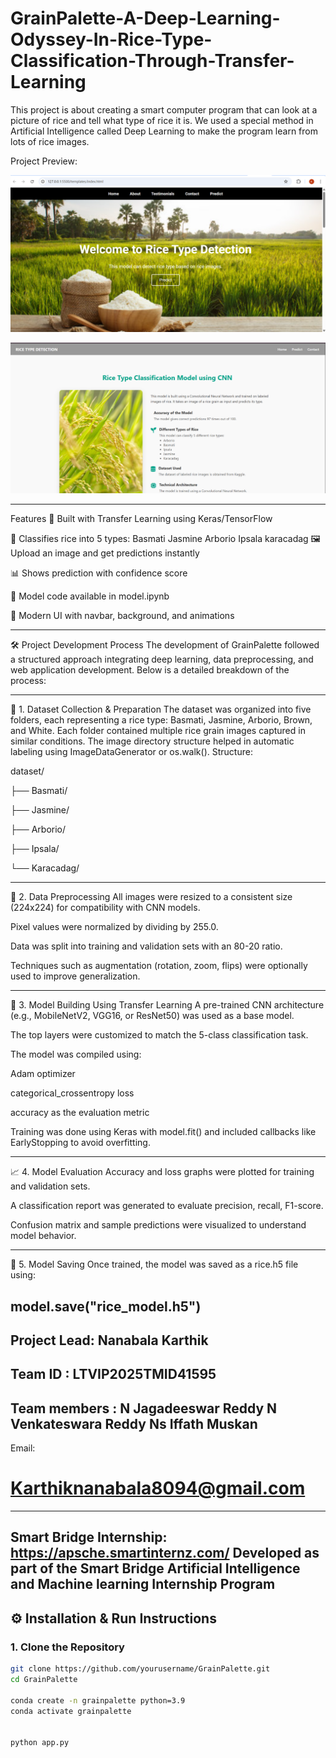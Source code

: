 # GrainPalette-A-Deep-Learning-Odyssey-In-Rice-Type-Classification-Through-Transfer-Learning
This project is about creating a smart computer program that can look at a picture of rice and tell what type of rice it is. We used a special method in Artificial Intelligence called Deep Learning to make the program learn from lots of rice images.

Project Preview:

![image Alt](https://github.com/karthik8094/GrainPalette-A-Deep-Learning-Odyssey-In-Rice-Type-Classification-Through-Transfer-Learning/blob/accfc8e0ce42c3244781b3d5f5d90f915d2c600b/Screenshot%202025-06-26%20161038.png)

![image Alt](https://github.com/karthik8094/GrainPalette-A-Deep-Learning-Odyssey-In-Rice-Type-Classification-Through-Transfer-Learning/blob/2dedade35c17bfc5bfbd9359905262919a93a247/Screenshot%202025-06-26%20190432.png)

------------------------------------------------------------------------------------------------------------------------
Features
🧠 Built with Transfer Learning using Keras/TensorFlow

🌾 Classifies rice into 5 types:
Basmati
Jasmine
Arborio
Ipsala
karacadag
🖼 Upload an image and get predictions instantly

📊 Shows prediction with confidence score

🧠 Model code available in model.ipynb

🎨 Modern UI with navbar, background, and animations

---------------------------------------------------------------------------------------------------------------------
🛠 Project Development Process
The development of GrainPalette followed a structured approach integrating deep learning, data preprocessing, and web application development. Below is a detailed breakdown of the process:

----------------------------------------------------------------------------------------------------------------------

📁 1. Dataset Collection & Preparation
The dataset was organized into five folders, each representing a rice type: Basmati, Jasmine, Arborio, Brown, and White.
Each folder contained multiple rice grain images captured in similar conditions.
The image directory structure helped in automatic labeling using ImageDataGenerator or os.walk().
Structure:

dataset/

├── Basmati/

├── Jasmine/

├── Arborio/

├── Ipsala/

└── Karacadag/

-----------------------------------------------------------------------------------------------------------------------
🧹 2. Data Preprocessing
All images were resized to a consistent size (224x224) for compatibility with CNN models.

Pixel values were normalized by dividing by 255.0.

Data was split into training and validation sets with an 80-20 ratio.

Techniques such as augmentation (rotation, zoom, flips) were optionally used to improve generalization.

----------------------------------------------------------------------------------------------------------------------
🧠 3. Model Building Using Transfer Learning
A pre-trained CNN architecture (e.g., MobileNetV2, VGG16, or ResNet50) was used as a base model.

The top layers were customized to match the 5-class classification task.

The model was compiled using:

Adam optimizer

categorical_crossentropy loss

accuracy as the evaluation metric

Training was done using Keras with model.fit() and included callbacks like EarlyStopping to avoid overfitting.

--------------------------------------------------------------------------------------------------------------------
📈 4. Model Evaluation
Accuracy and loss graphs were plotted for training and validation sets.

A classification report was generated to evaluate precision, recall, F1-score.

Confusion matrix and sample predictions were visualized to understand model behavior.

-----------------------------------------------------------------------------------------------------------------------
💾 5. Model Saving
Once trained, the model was saved as a rice.h5 file using:

model.save("rice_model.h5")
-----------------------------------------------------------------------------------------------------------------------
Project Lead: Nanabala Karthik
-----------------------------------------------------------------------------------------------------------------------
Team ID : LTVIP2025TMID41595 
-----------------------------------------------------------------------------------------------------------------------
Team members : N Jagadeeswar Reddy 
 N Venkateswara Reddy 
 Ns Iffath Muskan
--------------------------------------------------------------------------------------------------------------------------
Email:
# Karthiknanabala8094@gmail.com
---------------------------------------------------------------------------------------------------------------------------
Smart Bridge Internship:
https://apsche.smartinternz.com/
Developed as part of the Smart Bridge Artificial Intelligence and Machine learning Internship Program
---------------------------------------------------------------------------------------------------------------------------
## ⚙ Installation & Run Instructions

### 1. Clone the Repository

```bash
git clone https://github.com/yourusername/GrainPalette.git
cd GrainPalette

conda create -n grainpalette python=3.9
conda activate grainpalette


python app.py


